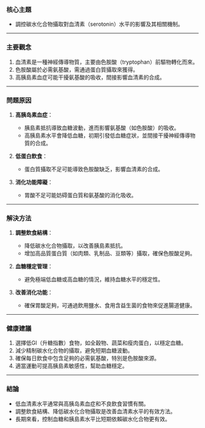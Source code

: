 ### 核心主題  
- 調控碳水化合物攝取對血清素（serotonin）水平的影響及其相關機制。

---

### 主要觀念  
1. 血清素是一種神經傳導物質，主要由色胺酸（tryptophan）前驅物轉化而來。
2. 色胺酸屬於必需氨基酸，需通過蛋白質攝取來獲得。
3. 高胰島素血症可能干擾氨基酸的吸收，間接影響血清素的合成。

---

### 問題原因  
1. **高胰岛素血症**：  
   - 胰島素抵抗導致血糖波動，進而影響氨基酸（如色胺酸）的吸收。
   - 高胰島素水平會降低血糖，初期引發低血糖症狀，並間接干擾神經傳導物質的合成。

2. **低蛋白飲食**：  
   - 蛋白質攝取不足可能導致色胺酸缺乏，影響血清素的合成。

3. **消化功能障礙**：  
   - 胃酸不足可能妨碍蛋白質和氨基酸的消化吸收。

---

### 解決方法  
1. **調整飲食結構**：  
   - 降低碳水化合物攝取，以改善胰島素抵抗。
   - 增加高品質蛋白質（如肉類、乳制品、豆類等）攝取，確保色胺酸足夠。

2. **血糖穩定管理**：  
   - 避免極端低血糖或高血糖的情況，維持血糖水平的穩定性。

3. **改善消化功能**：  
   - 確保胃酸足夠，可通過飲用鹽水、食用含益生菌的食物來促進腸道健康。

---

### 健康建議  
1. 選擇低GI（升糖指數）食物，如全穀物、蔬菜和瘦肉蛋白，以穩定血糖。
2. 減少精制碳水化合物的攝取，避免短期血糖波動。
3. 確保每日飲食中包含足夠的必需氨基酸，特別是色胺酸來源。
4. 適當運動可提高胰島素敏感性，幫助血糖穩定。

---

### 結論  
- 低血清素水平通常與高胰岛素血症和不良飲食習慣有關。
- 調整飲食結構、降低碳水化合物攝取是改善血清素水平的有效方法。
- 長期來看，控制血糖和胰島素水平比短期依賴碳水化合物更有效。